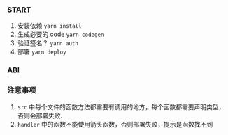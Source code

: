 ### START

1. 安装依赖 `yarn install`
2. 生成必要的 code `yarn codegen`
3. 验证签名？ `yarn auth`
4. 部署 `yarn deploy`

### ABI


### 注意事项

1. `src` 中每个文件的函数方法都需要有调用的地方，每个函数都需要声明类型，否则会部署失败.
2. `handler` 中的函数不能使用箭头函数，否则部署失败，提示是函数找不到

